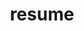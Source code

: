 ---
layout: page
permalink: /resume/
title: resume
description: See resume <a href='https://nuoliu.github.io/assets/pdf/Nuo_Liu_resume_latest.pdf'> here</a> 
nav: true
---